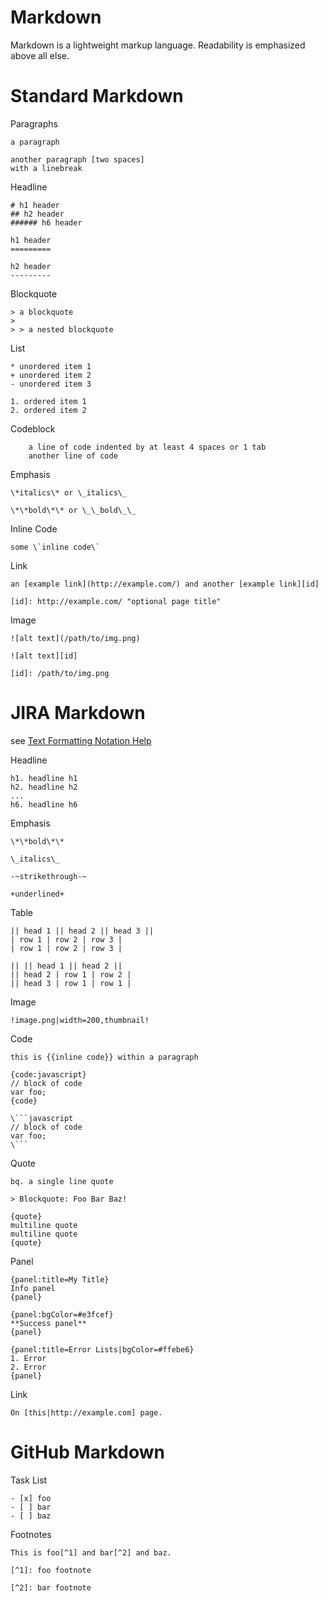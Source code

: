
# Markdown

Markdown is a lightweight markup language. Readability is emphasized above all else.

# Standard Markdown

  Paragraphs

    a paragraph

    another paragraph [two spaces]
    with a linebreak

  Headline

    # h1 header
    ## h2 header
    ###### h6 header

    h1 header
    =========

    h2 header
    ---------

  Blockquote

    > a blockquote
    >
    > > a nested blockquote

  List

    * unordered item 1
    + unordered item 2
    - unordered item 3

    1. ordered item 1
    2. ordered item 2

  Codeblock

        a line of code indented by at least 4 spaces or 1 tab
        another line of code

  Emphasis

    \*italics\* or \_italics\_

    \*\*bold\*\* or \_\_bold\_\_

  Inline Code

    some \`inline code\`

  Link

    an [example link](http://example.com/) and another [example link][id]

    [id]: http://example.com/ "optional page title"

  Image

    ![alt text](/path/to/img.png)

    ![alt text][id]

    [id]: /path/to/img.png

# JIRA Markdown

see [Text Formatting Notation Help](https://jira.atlassian.com/secure/WikiRendererHelpAction.jspa?section=all)

  Headline

    h1. headline h1
    h2. headline h2
    ...
    h6. headline h6

  Emphasis

    \*\*bold\*\*

    \_italics\_

    -~strikethrough-~

    +underlined+

  Table

    || head 1 || head 2 || head 3 ||
    | row 1 | row 2 | row 3 |
    | row 1 | row 2 | row 3 |

    || || head 1 || head 2 ||
    || head 2 | row 1 | row 2 |
    || head 3 | row 1 | row 1 |

  Image

    !image.png|width=200,thumbnail!

  Code

    this is {{inline code}} within a paragraph

    {code:javascript}
    // block of code
    var foo;
    {code}

    \```javascript
    // block of code
    var foo;
    \```

  Quote

    bq. a single line quote

    > Blockquote: Foo Bar Baz!
    
    {quote}
    multiline quote
    multiline quote
    {quote}

  Panel

    {panel:title=My Title}
    Info panel
    {panel}

    {panel:bgColor=#e3fcef}
    **Success panel**
    {panel}

    {panel:title=Error Lists|bgColor=#ffebe6}
    1. Error
    2. Error
    {panel}

  Link

    On [this|http://example.com] page.

# GitHub Markdown

  Task List

    - [x] foo
    - [ ] bar
    - [ ] baz

  Footnotes

    This is foo[^1] and bar[^2] and baz.

    [^1]: foo footnote

    [^2]: bar footnote
